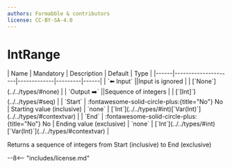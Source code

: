 ```yaml
---
authors: Formabble & contributors
license: CC-BY-SA-4.0
---
```



# IntRange

<div class="sh-parameters" markdown="1">
| Name | Mandatory | Description | Default | Type |
|------|---------------------|-------------|---------|------|
| `⬅️ Input` ||Input is ignored | | [`None`](../../types/#none) |
| `Output ➡️` ||Sequence of integers | | [`[Int]`](../../types/#seq) |
| `Start` | :fontawesome-solid-circle-plus:{title="No"} No  | Starting value (inclusive) | `none` | [`Int`](../../types/#int)[`Var(Int)`](../../types/#contextvar) |
| `End` | :fontawesome-solid-circle-plus:{title="No"} No  | Ending value (exclusive) | `none` | [`Int`](../../types/#int)[`Var(Int)`](../../types/#contextvar) |

</div>

Returns a sequence of integers from Start (inclusive) to End (exclusive)

--8<-- "includes/license.md"

